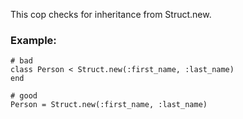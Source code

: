 This cop checks for inheritance from Struct.new.

### Example:
    # bad
    class Person < Struct.new(:first_name, :last_name)
    end

    # good
    Person = Struct.new(:first_name, :last_name)